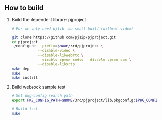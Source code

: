 How to build
-------------------------------------------------------

1. Build the dependent library: pjproject

   ```bash
   # For we only need pjlib, so small build (without video)

   git clone https://github.com/pjsip/pjproject.git
   cd pjproject
   ./configure --prefix=$HOME/3rd/pjproject \
               --disable-video \
               --disable-libwebrtc \
               --disable-speex-codec --disable-speex-aec \
               --disable-libsrtp
   make dep
   make
   make install
   ```

2. Build websock sample test

   ```bash
   # Set pkg-config search path
   export PKG_CONFIG_PATH=$HOME/3rd/pjproject/lib/pkgconfig:$PKG_CONFIG_PATH

   # Build test
   make
   ```



